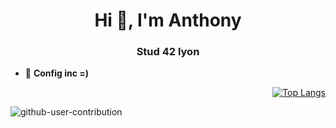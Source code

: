 <h1 align="center">Hi 👋, I'm Anthony</h1>
<h3 align="center">Stud 42 lyon</h3>

- 🌱 **Config inc =)**

<div align="right">
  
[![Top Langs](https://github-readme-stats.vercel.app/api/top-langs/?username=lyricallll&hide=html,css,tex,pascal&langs_count=20)](https://github.com/anuraghazra/github-readme-stats)

</div>

![github-user-contribution](https://user-images.githubusercontent.com/58959408/157782696-8bc9ca49-ca61-4ab5-8b83-49c4e76c1a8f.svg)
